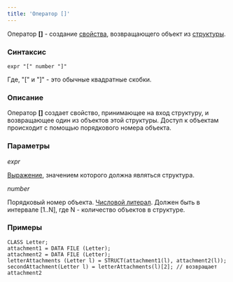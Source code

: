 ```yaml
---
title: 'Оператор []'
---
```


Оператор **\[\]** - создание [свойства](Properties.md), возвращающего объект из [структуры](Structure_operations_STRUCT_.md).

### Синтаксис

    expr "[" number "]"

Где, "\[" и "\]" - это обычные квадратные скобки.

### Описание

Оператор **\[\]** создает свойство, принимающее на вход структуру, и возвращающее один из объектов этой структуры. Доступ к объектам происходит с помощью порядкового номера объекта. 

### Параметры

*expr*

[Выражение](Expression.md), значением которого должна являться структура.

*number*

Порядковый номер объекта. [Числовой литерал](Literals.md#intliteral-broken). Должен быть в интервале \[1..N\], где N - количество объектов в структуре.

### Примеры


```lsf
CLASS Letter;
attachment1 = DATA FILE (Letter);
attachment2 = DATA FILE (Letter);
letterAttachments (Letter l) = STRUCT(attachment1(l), attachment2(l));
secondAttachment(Letter l) = letterAttachments(l)[2]; // возвращает attachment2
```

